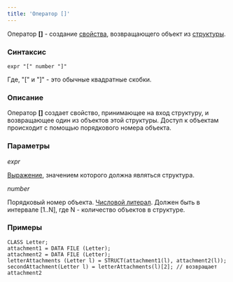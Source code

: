 ```yaml
---
title: 'Оператор []'
---
```


Оператор **\[\]** - создание [свойства](Properties.md), возвращающего объект из [структуры](Structure_operations_STRUCT_.md).

### Синтаксис

    expr "[" number "]"

Где, "\[" и "\]" - это обычные квадратные скобки.

### Описание

Оператор **\[\]** создает свойство, принимающее на вход структуру, и возвращающее один из объектов этой структуры. Доступ к объектам происходит с помощью порядкового номера объекта. 

### Параметры

*expr*

[Выражение](Expression.md), значением которого должна являться структура.

*number*

Порядковый номер объекта. [Числовой литерал](Literals.md#intliteral-broken). Должен быть в интервале \[1..N\], где N - количество объектов в структуре.

### Примеры


```lsf
CLASS Letter;
attachment1 = DATA FILE (Letter);
attachment2 = DATA FILE (Letter);
letterAttachments (Letter l) = STRUCT(attachment1(l), attachment2(l));
secondAttachment(Letter l) = letterAttachments(l)[2]; // возвращает attachment2
```

